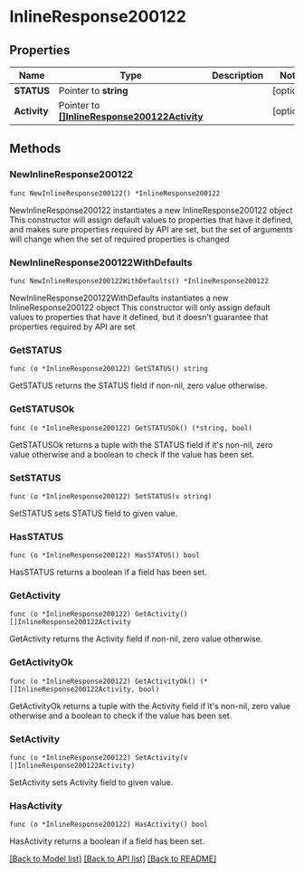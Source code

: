 # InlineResponse200122

## Properties

Name | Type | Description | Notes
------------ | ------------- | ------------- | -------------
**STATUS** | Pointer to **string** |  | [optional] 
**Activity** | Pointer to [**[]InlineResponse200122Activity**](InlineResponse200122Activity.md) |  | [optional] 

## Methods

### NewInlineResponse200122

`func NewInlineResponse200122() *InlineResponse200122`

NewInlineResponse200122 instantiates a new InlineResponse200122 object
This constructor will assign default values to properties that have it defined,
and makes sure properties required by API are set, but the set of arguments
will change when the set of required properties is changed

### NewInlineResponse200122WithDefaults

`func NewInlineResponse200122WithDefaults() *InlineResponse200122`

NewInlineResponse200122WithDefaults instantiates a new InlineResponse200122 object
This constructor will only assign default values to properties that have it defined,
but it doesn't guarantee that properties required by API are set

### GetSTATUS

`func (o *InlineResponse200122) GetSTATUS() string`

GetSTATUS returns the STATUS field if non-nil, zero value otherwise.

### GetSTATUSOk

`func (o *InlineResponse200122) GetSTATUSOk() (*string, bool)`

GetSTATUSOk returns a tuple with the STATUS field if it's non-nil, zero value otherwise
and a boolean to check if the value has been set.

### SetSTATUS

`func (o *InlineResponse200122) SetSTATUS(v string)`

SetSTATUS sets STATUS field to given value.

### HasSTATUS

`func (o *InlineResponse200122) HasSTATUS() bool`

HasSTATUS returns a boolean if a field has been set.

### GetActivity

`func (o *InlineResponse200122) GetActivity() []InlineResponse200122Activity`

GetActivity returns the Activity field if non-nil, zero value otherwise.

### GetActivityOk

`func (o *InlineResponse200122) GetActivityOk() (*[]InlineResponse200122Activity, bool)`

GetActivityOk returns a tuple with the Activity field if it's non-nil, zero value otherwise
and a boolean to check if the value has been set.

### SetActivity

`func (o *InlineResponse200122) SetActivity(v []InlineResponse200122Activity)`

SetActivity sets Activity field to given value.

### HasActivity

`func (o *InlineResponse200122) HasActivity() bool`

HasActivity returns a boolean if a field has been set.


[[Back to Model list]](../README.md#documentation-for-models) [[Back to API list]](../README.md#documentation-for-api-endpoints) [[Back to README]](../README.md)


